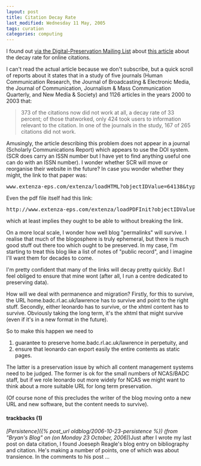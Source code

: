 ```yaml
---
layout: post
title: Citation Decay Rate
last_modified: Wednesday 11 May, 2005
tags: curation
categories: computing
---
```

I found out [via the Digital-Preservation Mailing List](http://www.jiscmail.ac.uk/cgi-bin/webadmin?A2=ind0504&amp;L=digital-preservation&amp;T=0&amp;F=&amp;S=&amp;P=450) about [this article](http://www.extenza-eps.com/extenza/loadHTML?objectIDValue=64138&amp;type=abstract) about the decay rate for online citations.

I can't read the actual article because we don't subscribe, but a quick scroll of reports about it states that in a study of five journals (Human Communication Research, the Journal of Broadcasting &amp; Electronic Media, the Journal of Communication, Journalism &amp; Mass Communication Quarterly, and New Media &amp; Society) and 1126 articles in the years 2000 to 2003 that:
<blockquote>373 of the citations now did not work at all, a decay rate of 33 percent; of those thatworked, only 424 took users to information relevant to the citation. In one of the journals in the study, 167 of 265 citations did not work.
</blockquote>

Amusingly, the article describing this problem does not appear in a journal (Scholarly Communications Report) which appears to use the DOI system. (SCR does carry an ISSN number but I have yet to find anything useful one can do with an ISSN number). I wonder whether SCR will move or reorganise their website in the future? In case you wonder whether they might, the link to that paper was:<pre>
www.extenza-eps.com/extenza/loadHTML?objectIDValue=64138&amp;type=abstract</pre>
Even the pdf file itself had this link:<pre>
http://www.extenza-eps.com/extenza/loadPDFInit?objectIDValue=64138</pre>
which at least implies they ought to be able to without breaking the link.

On a more local scale, I wonder how well blog "permalinks" will survive. I realise that much of the blogosphere is truly ephemeral, but there is much good stuff out there too which ought to be preserved. In my case, I'm starting to treat this blog like a list of notes of "public record", and I imagine I'll want them for decades to come.

I'm pretty confident that many of the links will decay pretty quickly. But I feel obliged to ensure that mine wont (after all, I run a centre dedicated to preserving data).

How will we deal with permanence and migration? Firstly, for this to survive, the URL home.badc.rl.ac.uk/lawrence has to survive and point to the right stuff. Secondly, either leonardo has to survive, or the xhtml content has to survive. Obviously taking the long term, it's the xhtml that might survive (even if it's in a new format in the future).

So to make this happen we need to1. guarantee to preserve home.badc.rl.ac.uk/lawrence in perpetuity, and1. ensure that leonardo can export easily the entire contents as static pages.

The latter is a preservation issue by which all content management systems need to be judged. The former is ok for the small numbers of NCAS/BADC staff, but if we role leonardo out more widely for NCAS we might want to think about a more suitable URL for long term preservation.

(Of course none of this precludes the writer of the blog moving onto a new URL and new software, but the content needs to survive).

#### trackbacks (1)
*[Persistence]({% post_url oldblog/2006-10-23-persistence %}) (from "Bryan's Blog" on (on Monday 23 October, 2006)*)Just after I wrote my last post on data citation, I found Joeseph Reagle's blog entry on bibliography and citation. He's making a number of points, one of which was about transience. In the comments to his post ...
